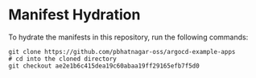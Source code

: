 # Manifest Hydration

To hydrate the manifests in this repository, run the following commands:

```shell
git clone https://github.com/pbhatnagar-oss/argocd-example-apps
# cd into the cloned directory
git checkout ae2e1b6c415dea19c60abaa19ff29165efb7f5d0
```
